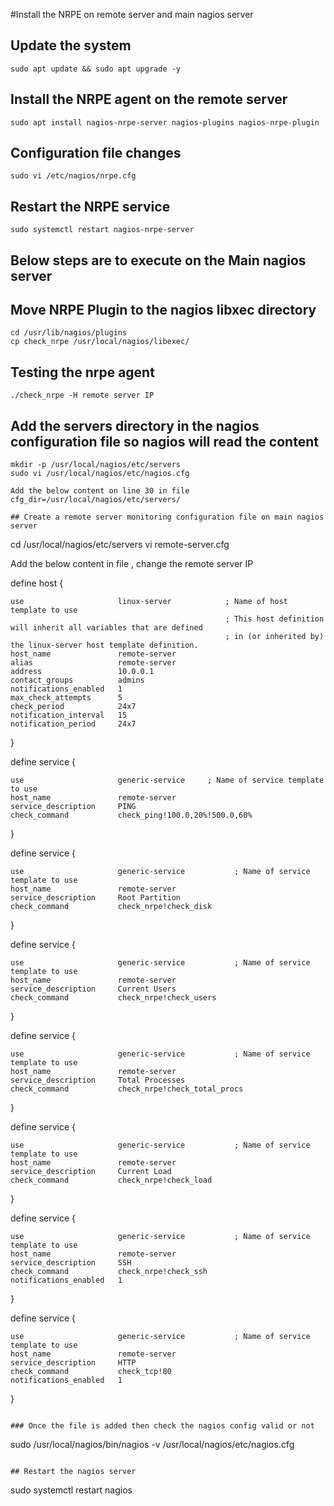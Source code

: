 #Install the NRPE on remote server and main nagios server

## Update the system
```
sudo apt update && sudo apt upgrade -y
```

## Install the NRPE agent on the remote server 
```
sudo apt install nagios-nrpe-server nagios-plugins nagios-nrpe-plugin
```

## Configuration file changes 
```
sudo vi /etc/nagios/nrpe.cfg
```

## Restart the NRPE service 
```
sudo systemctl restart nagios-nrpe-server
```


## Below steps are to execute on the Main nagios server 

## Move NRPE Plugin to the nagios libxec directory  
```
cd /usr/lib/nagios/plugins
cp check_nrpe /usr/local/nagios/libexec/
```

## Testing the nrpe agent 
```
./check_nrpe -H remote server IP
```


## Add the servers directory in the nagios configuration file so nagios will read the content 
```
mkdir -p /usr/local/nagios/etc/servers
sudo vi /usr/local/nagios/etc/nagios.cfg

Add the below content on line 30 in file 
cfg_dir=/usr/local/nagios/etc/servers/

## Create a remote server monitoring configuration file on main nagios server
```
 cd /usr/local/nagios/etc/servers
 vi remote-server.cfg

 Add the below content in file , change the remote server IP

 define host {

    use                     linux-server            ; Name of host template to use
                                                    ; This host definition will inherit all variables that are defined
                                                    ; in (or inherited by) the linux-server host template definition.
    host_name               remote-server
    alias                   remote-server
    address                 10.0.0.1
    contact_groups          admins
    notifications_enabled   1
    max_check_attempts      5
    check_period            24x7
    notification_interval   15
    notification_period     24x7

 }

 define service {

    use                     generic-service     ; Name of service template to use
    host_name               remote-server
    service_description     PING
    check_command           check_ping!100.0,20%!500.0,60%
 }

 define service {

    use                     generic-service           ; Name of service template to use
    host_name               remote-server
    service_description     Root Partition
    check_command           check_nrpe!check_disk
 }


 define service {

    use                     generic-service           ; Name of service template to use
    host_name               remote-server
    service_description     Current Users
    check_command           check_nrpe!check_users
 }

 define service {

    use                     generic-service           ; Name of service template to use
    host_name               remote-server
    service_description     Total Processes
    check_command           check_nrpe!check_total_procs
 }


  define service {

    use                     generic-service           ; Name of service template to use
    host_name               remote-server
    service_description     Current Load
    check_command           check_nrpe!check_load
 }

 define service {

    use                     generic-service           ; Name of service template to use
    host_name               remote-server
    service_description     SSH
    check_command           check_nrpe!check_ssh
    notifications_enabled   1
  }


 define service {

    use                     generic-service           ; Name of service template to use
    host_name               remote-server
    service_description     HTTP
    check_command           check_tcp!80
    notifications_enabled   1
  }
  
```

### Once the file is added then check the nagios config valid or not
```
sudo /usr/local/nagios/bin/nagios -v /usr/local/nagios/etc/nagios.cfg
```

## Restart the nagios server 
```
sudo systemctl restart nagios
```
